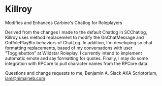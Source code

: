 Killroy
=======

Modifies and Enhances Carbine's Chatlog for Roleplayers

Derived from the changes I made to the default Chatlog in SCChatlog, Killroy uses method replacement to modify
the OnChatMessage and OnRolePlayBtn behaviors of ChatLog. In addition, I'm developing so chat formatting
replacements, based of my conversations with user "Togglebutton" at Wildstar Roleplay. I currently intend to
implement automatic emote and say formatting for quotes. Finally, I may do some integration with RPCore to pull
character names from the RPCore data.

Questions and change requests to me, Benjamin A. Slack AKA Scriptorium, iam@nimajneb.com
